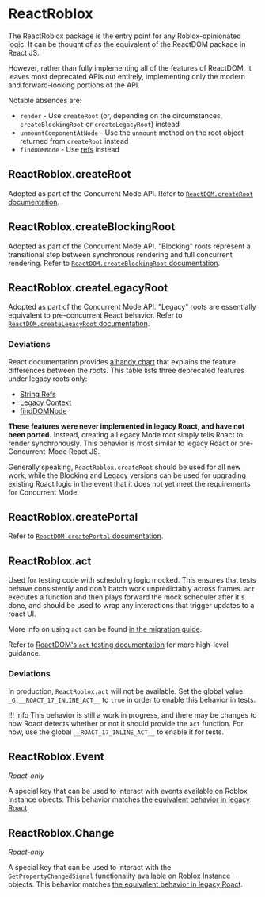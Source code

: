 # ReactRoblox

The ReactRoblox package is the entry point for any Roblox-opinionated logic. It can be thought of as the equivalent of the ReactDOM package in React JS.

However, rather than fully implementing all of the features of ReactDOM, it leaves most deprecated APIs out entirely, implementing only the modern and forward-looking portions of the API.

Notable absences are:

* `render` - Use `createRoot` (or, depending on the circumstances, `createBlockingRoot` or `createLegacyRoot`) instead
* `unmountComponentAtNode` - Use the `unmount` method on the root object returned from `createRoot` instead
* `findDOMNode` - Use [refs](https://reactjs.org/docs/refs-and-the-dom.html) instead

## ReactRoblox.createRoot
Adopted as part of the Concurrent Mode API. Refer to [`ReactDOM.createRoot` documentation](https://reactjs.org/docs/concurrent-mode-reference.html#createroot).

## ReactRoblox.createBlockingRoot
Adopted as part of the Concurrent Mode API. "Blocking" roots represent a transitional step between synchronous rendering and full concurrent rendering. Refer to [`ReactDOM.createBlockingRoot` documentation](https://reactjs.org/docs/concurrent-mode-adoption.html#migration-step-blocking-mode).

## ReactRoblox.createLegacyRoot
Adopted as part of the Concurrent Mode API. "Legacy" roots are essentially equivalent to pre-concurrent React behavior. Refer to [`ReactDOM.createLegacyRoot` documentation](https://reactjs.org/docs/concurrent-mode-adoption.html#migration-step-blocking-mode).

### Deviations
React documentation provides [a handy chart](https://reactjs.org/docs/concurrent-mode-adoption.html#feature-comparison) that explains the feature differences between the roots. This table lists three deprecated features under legacy roots only:

* [String Refs](https://reactjs.org/docs/refs-and-the-dom.html#legacy-api-string-refs)
* [Legacy Context](https://reactjs.org/docs/legacy-context.html)
* [findDOMNode](https://reactjs.org/docs/strict-mode.html#warning-about-deprecated-finddomnode-usage)

**These features were never implemented in legacy Roact, and have not been ported.** Instead, creating a Legacy Mode root simply tells Roact to render synchronously. This behavior is most similar to legacy Roact or pre-Concurrent-Mode React JS.

Generally speaking, `ReactRoblox.createRoot` should be used for all new work, while the Blocking and Legacy versions can be used for upgrading existing Roact logic in the event that it does not yet meet the requirements for Concurrent Mode.

## ReactRoblox.createPortal
Refer to [`ReactDOM.createPortal` documentation](https://reactjs.org/docs/portals.html).

<!-- Testing/globals only -->
## ReactRoblox.act
Used for testing code with scheduling logic mocked. This ensures that tests behave consistently and don't batch work unpredictably across frames. `act` executes a function and then plays forward the mock scheduler after it's done, and should be used to wrap any interactions that trigger updates to a roact UI.

More info on using `act` can be found [in the migration guide](../migrating-from-roact-1x.md#reactrobloxact).

Refer to [ReactDOM's `act` testing documentation](https://reactjs.org/docs/test-utils.html#act) for more high-level guidance.

### Deviations
In production, `ReactRoblox.act` will not be available. Set the global value `_G.__ROACT_17_INLINE_ACT__` to `true` in order to enable this behavior in tests.

!!! info
	This behavior is still a work in progress, and there may be changes to how Roact detects whether or not it should provide the `act` function. For now, use the global `__ROACT_17_INLINE_ACT__` to enable it for tests.

## ReactRoblox.Event
*Roact-only*

A special key that can be used to interact with events available on Roblox Instance objects. This behavior matches [the equivalent behavior in legacy Roact](https://roblox.github.io/roact/guide/events/).

## ReactRoblox.Change
*Roact-only*

A special key that can be used to interact with the `GetPropertyChangedSignal` functionality available on Roblox Instance objects. This behavior matches [the equivalent behavior in legacy Roact](https://roblox.github.io/roact/guide/events/).
